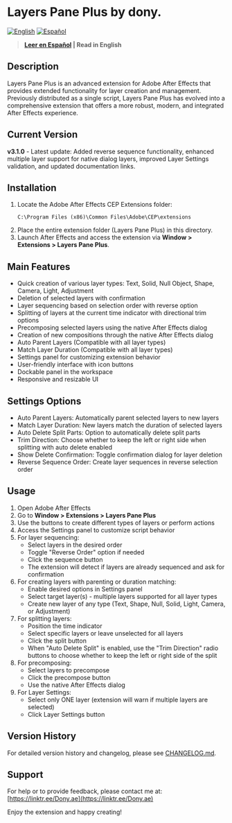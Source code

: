 # Layers Pane Plus by dony.

[![English](https://img.shields.io/badge/Language-English-blue.svg)](README.md)
[![Español](https://img.shields.io/badge/Idioma-Español-red.svg)](README_ES.md)

> **[Leer en Español](README_ES.md) | Read in English**

## Description
Layers Pane Plus is an advanced extension for Adobe After Effects that provides extended functionality for layer creation and management. Previously distributed as a single script, Layers Pane Plus has evolved into a comprehensive extension that offers a more robust, modern, and integrated After Effects experience.

## Current Version
**v3.1.0** - Latest update: Added reverse sequence functionality, enhanced multiple layer support for native dialog layers, improved Layer Settings validation, and updated documentation links.

## Installation
1. Locate the Adobe After Effects CEP Extensions folder:
   ```
   C:\Program Files (x86)\Common Files\Adobe\CEP\extensions
   ```
2. Place the entire extension folder (Layers Pane Plus) in this directory.
3. Launch After Effects and access the extension via **Window > Extensions > Layers Pane Plus**.

## Main Features
- Quick creation of various layer types: Text, Solid, Null Object, Shape, Camera, Light, Adjustment
- Deletion of selected layers with confirmation
- Layer sequencing based on selection order with reverse option
- Splitting of layers at the current time indicator with directional trim options
- Precomposing selected layers using the native After Effects dialog
- Creation of new compositions through the native After Effects dialog
- Auto Parent Layers (Compatible with all layer types)
- Match Layer Duration (Compatible with all layer types)
- Settings panel for customizing extension behavior
- User-friendly interface with icon buttons
- Dockable panel in the workspace
- Responsive and resizable UI

## Settings Options
- Auto Parent Layers: Automatically parent selected layers to new layers
- Match Layer Duration: New layers match the duration of selected layers
- Auto Delete Split Parts: Option to automatically delete split parts
- Trim Direction: Choose whether to keep the left or right side when splitting with auto delete enabled
- Show Delete Confirmation: Toggle confirmation dialog for layer deletion
- Reverse Sequence Order: Create layer sequences in reverse selection order

## Usage
1. Open Adobe After Effects
2. Go to **Window > Extensions > Layers Pane Plus**
3. Use the buttons to create different types of layers or perform actions
4. Access the Settings panel to customize script behavior
5. For layer sequencing:
   - Select layers in the desired order
   - Toggle "Reverse Order" option if needed
   - Click the sequence button
   - The extension will detect if layers are already sequenced and ask for confirmation
6. For creating layers with parenting or duration matching:
   - Enable desired options in Settings panel
   - Select target layer(s) - multiple layers supported for all layer types
   - Create new layer of any type (Text, Shape, Null, Solid, Light, Camera, or Adjustment)
7. For splitting layers:
   - Position the time indicator
   - Select specific layers or leave unselected for all layers
   - Click the split button
   - When "Auto Delete Split" is enabled, use the "Trim Direction" radio buttons to choose whether to keep the left or right side of the split
8. For precomposing:
   - Select layers to precompose
   - Click the precompose button
   - Use the native After Effects dialog
9. For Layer Settings:
   - Select only ONE layer (extension will warn if multiple layers are selected)
   - Click Layer Settings button

## Version History

For detailed version history and changelog, please see [CHANGELOG.md](CHANGELOG.md).

## Support
For help or to provide feedback, please contact me at:
[https://linktr.ee/Dony.ae](https://linktr.ee/Dony.ae)

Enjoy the extension and happy creating!